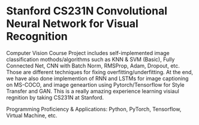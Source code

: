 # Stanford CS231N Convolutional Neural Network for Visual Recognition
Computer Vision Course Project includes self-implemented image classification mothods/algorithms such as KNN & SVM (Basic), Fully Connected Net, CNN with Batch Norm, RMSProp, Adam, Dropout, etc. Those are different techniques for fixing overfitting/underfitting. At the end, we have also done implemention of RNN and LSTMs for image captioning on MS-COCO, and image geneartion using Pytorch/Tensorflow for Style Transfer and GAN. This is a really amazing experience learning visiaul regnition by taking CS231N at Stanford.

Programming Proficiency & Applications: Python, PyTorch, Tensorflow, Virtual Machine, etc.
